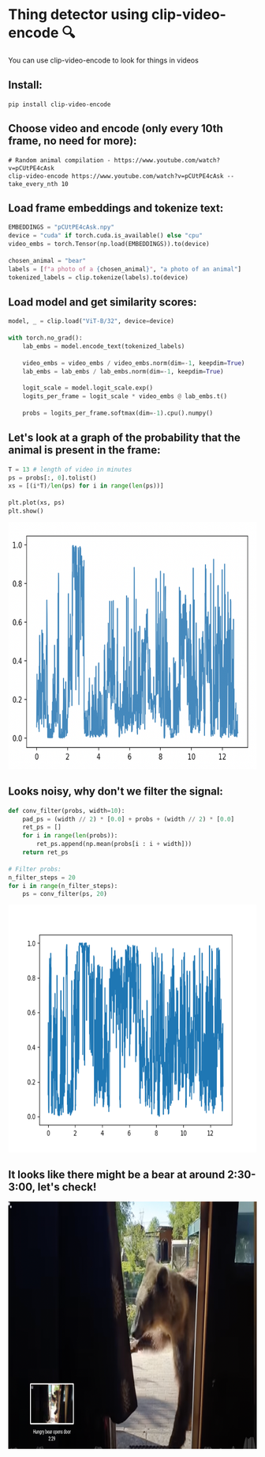 # Thing detector using clip-video-encode 🔍

You can use clip-video-encode to look for things in videos

## Install:
```
pip install clip-video-encode
```

## Choose video and encode (only every 10th frame, no need for more):
```
# Random animal compilation - https://www.youtube.com/watch?v=pCUtPE4cAsk
clip-video-encode https://www.youtube.com/watch?v=pCUtPE4cAsk --take_every_nth 10
```

## Load frame embeddings and tokenize text:
```python
EMBEDDINGS = "pCUtPE4cAsk.npy"
device = "cuda" if torch.cuda.is_available() else "cpu"
video_embs = torch.Tensor(np.load(EMBEDDINGS)).to(device)

chosen_animal = "bear"
labels = [f"a photo of a {chosen_animal}", "a photo of an animal"]
tokenized_labels = clip.tokenize(labels).to(device)
```

## Load model and get similarity scores:
```python
model, _ = clip.load("ViT-B/32", device=device)

with torch.no_grad():
    lab_embs = model.encode_text(tokenized_labels)

    video_embs = video_embs / video_embs.norm(dim=-1, keepdim=True)
    lab_embs = lab_embs / lab_embs.norm(dim=-1, keepdim=True)

    logit_scale = model.logit_scale.exp()
    logits_per_frame = logit_scale * video_embs @ lab_embs.t()

    probs = logits_per_frame.softmax(dim=-1).cpu().numpy()
```

## Let's look at a graph of the probability that the animal is present in the frame:
```python
T = 13 # length of video in minutes
ps = probs[:, 0].tolist()
xs = [(i*T)/len(ps) for i in range(len(ps))]

plt.plot(xs, ps)
plt.show()
```
<p align="center">
  <img src="assets/initial_prob_bear.png" height="500"/>
</p>

## Looks noisy, why don't we filter the signal:
```python
def conv_filter(probs, width=10):
    pad_ps = (width // 2) * [0.0] + probs + (width // 2) * [0.0]
    ret_ps = []
    for i in range(len(probs)):
        ret_ps.append(np.mean(probs[i : i + width]))
    return ret_ps

# Filter probs:
n_filter_steps = 20
for i in range(n_filter_steps):
    ps = conv_filter(ps, 20)
```

<p align="center">
  <img src="assets/filtering.gif" height="500"/>
</p>

## It looks like there might be a bear at around 2:30-3:00, let's check!

<p align="center">
  <img src="assets/bear.png" height="500"/>
</p>

